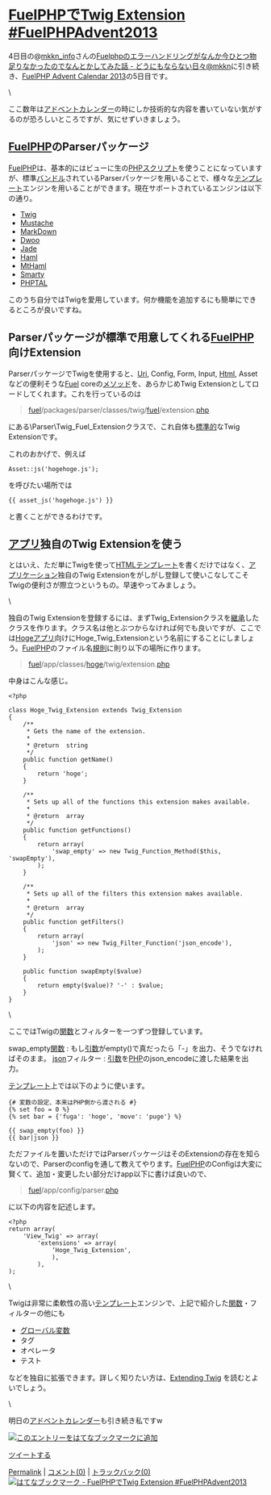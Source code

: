 [FuelPHPでTwig Extension \#FuelPHPAdvent2013](/koyhoge/20131205/fuel_twig)
==========================================================================

4日目の@[mkkn\_info](http://twitter.com/mkkn_info)さんの[Fuelphpのエラーハンドリングがなんか今ひとつ物足りなかったのでなんとかしてみた話 - どうにもならない日々@mkkn](http://mkkn.hatenablog.jp/entry/2013/12/04/120701)に引き続き、[FuelPHP Advent Calendar 2013](http://atnd.org/events/45096)の5日目です。

\

ここ数年は[アドベントカレンダー](http://d.hatena.ne.jp/keyword/%A5%A2%A5%C9%A5%D9%A5%F3%A5%C8%A5%AB%A5%EC%A5%F3%A5%C0%A1%BC)の時にしか技術的な内容を書いていない気がするのが恐ろしいところですが、気にせずいきましょう。

[FuelPHP](http://d.hatena.ne.jp/keyword/FuelPHP)のParserパッケージ
------------------------------------------------------------------

[FuelPHP](http://d.hatena.ne.jp/keyword/FuelPHP)は、基本的にはビューに生の[PHP](http://d.hatena.ne.jp/keyword/PHP)[スクリプト](http://d.hatena.ne.jp/keyword/%A5%B9%A5%AF%A5%EA%A5%D7%A5%C8)を使うことになっていますが、標準[バンドル](http://d.hatena.ne.jp/keyword/%A5%D0%A5%F3%A5%C9%A5%EB)されているParserパッケージを用いることで、様々な[テンプレート](http://d.hatena.ne.jp/keyword/%A5%C6%A5%F3%A5%D7%A5%EC%A1%BC%A5%C8)エンジンを用いることができます。現在サポートされているエンジンは以下の通り。

-   [Twig](http://twig.sensiolabs.org/)
-   [Mustache](http://mustache.github.io/)
-   [MarkDown](http://pecl.php.net/package/markdown)
-   [Dwoo](http://dwoo.org/)
-   [Jade](http://jade-lang.com/)
-   [Haml](http://haml.info/)
-   [MtHaml](https://github.com/arnaud-lb/MtHaml)
-   [Smarty](http://www.smarty.net/)
-   [PHPTAL](http://phptal.org/)

このうち自分ではTwigを愛用しています。何か機能を追加するにも簡単にできるところが良いですね。

Parserパッケージが標準で用意してくれる[FuelPHP](http://d.hatena.ne.jp/keyword/FuelPHP)向けExtension
---------------------------------------------------------------------------------------------------

ParserパッケージでTwigを使用すると、[Uri](http://d.hatena.ne.jp/keyword/Uri), Config, Form, Input, [Html](http://d.hatena.ne.jp/keyword/Html), Asset などの便利そうな[Fuel](http://d.hatena.ne.jp/keyword/Fuel) coreの[メソッド](http://d.hatena.ne.jp/keyword/%A5%E1%A5%BD%A5%C3%A5%C9)を、あらかじめTwig Extensionとしてロードしてくれます。これを行っているのは

> [fuel](http://d.hatena.ne.jp/keyword/fuel)/packages/parser/classes/twig/[fuel](http://d.hatena.ne.jp/keyword/fuel)/extension.[php](http://d.hatena.ne.jp/keyword/php)

にある\\Parser\\Twig\_Fuel\_Extensionクラスで、これ自体も[標準的](http://d.hatena.ne.jp/keyword/%C9%B8%BD%E0%C5%AA)なTwig Extensionです。

これのおかげで、例えば

~~~~ {.syntax-highlight}
Asset::js('hogehoge.js');
~~~~

を呼びたい場所では

~~~~ {.syntax-highlight}
{{ asset_js('hogehoge.js') }}
~~~~

と書くことができるわけです。

[アプリ](http://d.hatena.ne.jp/keyword/%A5%A2%A5%D7%A5%EA)独自のTwig Extensionを使う
------------------------------------------------------------------------------------

とはいえ、ただ単にTwigを使って[HTML](http://d.hatena.ne.jp/keyword/HTML)[テンプレート](http://d.hatena.ne.jp/keyword/%A5%C6%A5%F3%A5%D7%A5%EC%A1%BC%A5%C8)を書くだけではなく、[アプリケーション](http://d.hatena.ne.jp/keyword/%A5%A2%A5%D7%A5%EA%A5%B1%A1%BC%A5%B7%A5%E7%A5%F3)独自のTwig Extensionをがしがし登録して使いこなしてこそTwigの便利さが際立つというもの。早速やってみましょう。

\

独自のTwig Extensionを登録するには、まずTwig\_Extensionクラスを[継承](http://d.hatena.ne.jp/keyword/%B7%D1%BE%B5)したクラスを作ります。クラス名は他とぶつからなければ何でも良いですが、ここでは[Hoge](http://d.hatena.ne.jp/keyword/Hoge)[アプリ](http://d.hatena.ne.jp/keyword/%A5%A2%A5%D7%A5%EA)向けにHoge\_Twig\_Extensionという名前にすることにしましょう。[FuelPHP](http://d.hatena.ne.jp/keyword/FuelPHP)のファイル名[規則](http://d.hatena.ne.jp/keyword/%B5%AC%C2%A7)に則り以下の場所に作ります。

> [fuel](http://d.hatena.ne.jp/keyword/fuel)/app/classes/[hoge](http://d.hatena.ne.jp/keyword/hoge)/twig/extension.[php](http://d.hatena.ne.jp/keyword/php)

中身はこんな感じ。

~~~~ {.syntax-highlight}
<?php

class Hoge_Twig_Extension extends Twig_Extension
{
    /**
     * Gets the name of the extension.
     *
     * @return  string
     */
    public function getName()
    {
        return 'hoge';
    }

    /**
     * Sets up all of the functions this extension makes available.
     *
     * @return  array
     */
    public function getFunctions()
    {
        return array(
            'swap_empty' => new Twig_Function_Method($this, 'swapEmpty'),
        );
    }

    /**
     * Sets up all of the filters this extension makes available.
     *
     * @return  array
     */
    public function getFilters()
    {
        return array(
            'json' => new Twig_Filter_Function('json_encode'), 
        );
    }

    public function swapEmpty($value)
    {
        return empty($value)? '-' : $value;
    } 
} 
~~~~

\

ここではTwigの[関数](http://d.hatena.ne.jp/keyword/%B4%D8%BF%F4)とフィルターを一つずつ登録しています。

swap\_empty[関数](http://d.hatena.ne.jp/keyword/%B4%D8%BF%F4)
:   もし[引数](http://d.hatena.ne.jp/keyword/%B0%FA%BF%F4)がempty()で真だったら「-」を出力、そうでなければそのまま。
[json](http://d.hatena.ne.jp/keyword/json)フィルター
:   [引数](http://d.hatena.ne.jp/keyword/%B0%FA%BF%F4)を[PHP](http://d.hatena.ne.jp/keyword/PHP)のjson\_encodeに渡した結果を出力。

[テンプレート](http://d.hatena.ne.jp/keyword/%A5%C6%A5%F3%A5%D7%A5%EC%A1%BC%A5%C8)上では以下のように使います。

~~~~ {.syntax-highlight}
{# 変数の設定、本来はPHP側から渡される #}
{% set foo = 0 %}
{% set bar = {'fuga': 'hoge', 'move': 'puge'} %}

{{ swap_empty(foo) }}
{{ bar|json }}
~~~~

ただファイルを置いただけではParserパッケージはそのExtensionの存在を知らないので、Parserのconfigを通して教えてやります。[FuelPHP](http://d.hatena.ne.jp/keyword/FuelPHP)のConfigは大変に賢くて、追加・変更したい部分だけapp以下に書けば良いので、

> [fuel](http://d.hatena.ne.jp/keyword/fuel)/app/config/parser.[php](http://d.hatena.ne.jp/keyword/php)

に以下の内容を記述します。

~~~~ {.syntax-highlight}
<?php
return array(
    'View_Twig' => array(
        'extensions' => array(
            ‘Hoge_Twig_Extension',
            ),
        ),
); 
~~~~

\

Twigは非常に柔軟性の高い[テンプレート](http://d.hatena.ne.jp/keyword/%A5%C6%A5%F3%A5%D7%A5%EC%A1%BC%A5%C8)エンジンで、上記で紹介した[関数](http://d.hatena.ne.jp/keyword/%B4%D8%BF%F4)・フィルターの他にも

-   [グローバル変数](http://d.hatena.ne.jp/keyword/%A5%B0%A5%ED%A1%BC%A5%D0%A5%EB%CA%D1%BF%F4)
-   タグ
-   オペレータ
-   テスト

などを独自に拡張できます。詳しく知りたい方は、[Extending Twig](http://twig.sensiolabs.org/doc/advanced.html) を読むとよいでしょう。

\

明日の[アドベントカレンダー](http://d.hatena.ne.jp/keyword/%A5%A2%A5%C9%A5%D9%A5%F3%A5%C8%A5%AB%A5%EC%A5%F3%A5%C0%A1%BC)も引き続き私ですw

[![このエントリーをはてなブックマークに追加](http://b.st-hatena.com/images/entry-button/button-only.gif)](http://b.hatena.ne.jp/entry/http://d.hatena.ne.jp/koyhoge/20131205/fuel_twig "このエントリーをはてなブックマークに追加")

[ツイートする](http://twitter.com/share)

[Permalink](/koyhoge/20131205/fuel_twig) | [コメント(0)](/koyhoge/20131205/fuel_twig#c) | [トラックバック(0)](/koyhoge/20131205/fuel_twig#tb) [![](http://b.hatena.ne.jp/entry/image/http://d.hatena.ne.jp/koyhoge/20131205/fuel_twig "はてなブックマーク - FuelPHPでTwig Extension #FuelPHPAdvent2013")](http://b.hatena.ne.jp/entry/http://d.hatena.ne.jp/koyhoge/20131205/fuel_twig)
